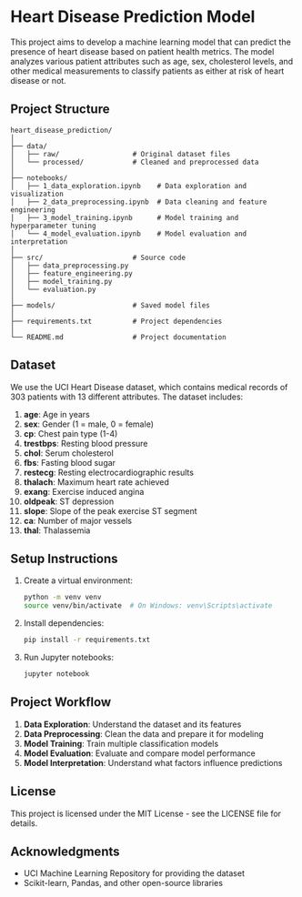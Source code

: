 # Heart Disease Prediction Model

This project aims to develop a machine learning model that can predict the presence of heart disease based on patient health metrics. The model analyzes various patient attributes such as age, sex, cholesterol levels, and other medical measurements to classify patients as either at risk of heart disease or not.

## Project Structure

```
heart_disease_prediction/
│
├── data/
│   ├── raw/                  # Original dataset files
│   └── processed/            # Cleaned and preprocessed data
│
├── notebooks/
│   ├── 1_data_exploration.ipynb    # Data exploration and visualization
│   ├── 2_data_preprocessing.ipynb  # Data cleaning and feature engineering
│   ├── 3_model_training.ipynb      # Model training and hyperparameter tuning
│   └── 4_model_evaluation.ipynb    # Model evaluation and interpretation
│
├── src/                      # Source code
│   ├── data_preprocessing.py
│   ├── feature_engineering.py
│   ├── model_training.py
│   └── evaluation.py
│
├── models/                   # Saved model files
│
├── requirements.txt          # Project dependencies
│
└── README.md                 # Project documentation
```

## Dataset

We use the UCI Heart Disease dataset, which contains medical records of 303 patients with 13 different attributes. The dataset includes:

1. **age**: Age in years
2. **sex**: Gender (1 = male, 0 = female)
3. **cp**: Chest pain type (1-4)
4. **trestbps**: Resting blood pressure
5. **chol**: Serum cholesterol
6. **fbs**: Fasting blood sugar
7. **restecg**: Resting electrocardiographic results
8. **thalach**: Maximum heart rate achieved
9. **exang**: Exercise induced angina
10. **oldpeak**: ST depression
11. **slope**: Slope of the peak exercise ST segment
12. **ca**: Number of major vessels
13. **thal**: Thalassemia

## Setup Instructions

1. Create a virtual environment:
   ```bash
   python -m venv venv
   source venv/bin/activate  # On Windows: venv\Scripts\activate
   ```

2. Install dependencies:
   ```bash
   pip install -r requirements.txt
   ```

3. Run Jupyter notebooks:
   ```bash
   jupyter notebook
   ```

## Project Workflow

1. **Data Exploration**: Understand the dataset and its features
2. **Data Preprocessing**: Clean the data and prepare it for modeling
3. **Model Training**: Train multiple classification models
4. **Model Evaluation**: Evaluate and compare model performance
5. **Model Interpretation**: Understand what factors influence predictions

## License

This project is licensed under the MIT License - see the LICENSE file for details.

## Acknowledgments

- UCI Machine Learning Repository for providing the dataset
- Scikit-learn, Pandas, and other open-source libraries 